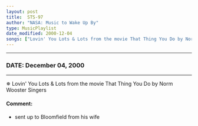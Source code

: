 ```yaml
---
layout: post
title:  STS-97
author: "NASA: Music to Wake Up By"
type: MusicPlaylist
date_modified: 2000-12-04
songs: ["Lovin' You Lots & Lots from the movie That Thing You Do by Norm Wooster Singers"]
---
```


----
### DATE: December 04, 2000
----
✵ Lovin' You Lots & Lots from the movie That Thing You Do by Norm Wooster Singers

#### Comment:
* sent up to Bloomfield from his wife



<br/>
<center>
	<a target="_blank"
	   href="https://twitter.com/intent/tweet?hashtags=Space,NASA,Playlist,NASAWakeupCalls,SpaceProgram&text={{ page.author}}, '{{ page.songs.first }}' {{ page.title }}, {{ page.date | date: '%B %d, %Y' }}. {{ site.url }}{{ page.url }} @nasawakeupcalls">
	   <i class="fab fa-twitter" alt="Tweet this page" style="font-size: 1.3em;"></i>
	</a>
	&nbsp; 	<i class="fas fa-user-astronaut" style="font-size: 1.5em;"></i> &nbsp;
    <a type="amzn" search="'Lovin' You Lots & Lots from the movie That Thing You Do by Norm Wooster Singers'" category="popular music">
        <i class="fab fa-amazon" style="font-size: 1.3em;"></i>
    </a>
</center>
